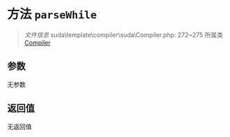 # 方法 `parseWhile`

> *文件信息* suda\template\compiler\suda\Compiler.php: 272~275
> 所属类 [Compiler](../Compiler.md)




## 参数


无参数


## 返回值

无返回值
